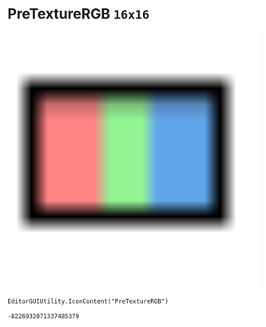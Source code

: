 # PreTextureRGB `16x16`
<img src="/img/PreTextureRGB.png" width=512 height=512>

``` CSharp
EditorGUIUtility.IconContent("PreTextureRGB")
```
```
-8226932071337485379
```
